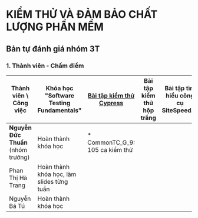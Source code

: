# KIỂM THỬ VÀ ĐẢM BẢO CHẤT LƯỢNG PHẦN MỀM
## Bản tự đánh giá nhóm 3T
### 1. Thành viên - Chấm điểm
| Thành viên  \ Công việc                       	| Khóa học "Software Testing Fundamentals"                                                                                                                                                                                                                                                                                                          	| [Bài tập kiểm thử Cypress](https://github.com/truonganhhoang/int3117-2017/tree/master/Group/3T)  	| Bài tập kiểm thử hộp trắng | Bài tập tìm hiểu công cụ SiteSpeed.io | Đánh giá |
|----|------------------------	| ----------	| ----- | ------ | -----|
| **Nguyễn Đức Thuần** (nhóm trưởng) 	| Hoàn thành khóa học                                  	| * CommonTC_G_9: 105 ca kiểm thử   	| | |9.5/10 |
| Phan Thị Hà Trang                 	| Hoàn thành khóa học, làm slides từng tuần |   	|  | |9.5/10 |
| Nguyễn Bá Tú                     	| Hoàn thành khóa học   |    	|  | |9.5/10 |


